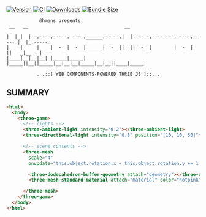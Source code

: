 [![Version](https://img.shields.io/npm/v/three-elements)](https://www.npmjs.com/package/three-elements)
[![CI](https://github.com/hmans/three-elements/workflows/CI/badge.svg)](https://github.com/hmans/three-elements/actions?query=workflow%3ACI)
[![Downloads](https://img.shields.io/npm/dt/three-elements.svg)](https://www.npmjs.com/package/three-elements)
[![Bundle Size](https://img.shields.io/bundlephobia/min/three-elements?label=bundle%20size)](https://bundlephobia.com/result?p=three-elements)

```
            @hmans presents:
 __   __                                   __                              __
|  |_|  |--.----.-----.-----.______.-----.|  |.-----.--------.-----.-----.|  |_.-----.
|   _|     |   _|  -__|  -__|______|  -__||  ||  -__|        |  -__|     ||   _|__ --|
|____|__|__|__| |_____|_____|      |_____||__||_____|__|__|__|_____|__|__||____|_____|

           . .::[ WEB COMPONENTS-POWERED THREE.JS ]::. .
```

## SUMMARY

<!-- prettier-ignore -->
```html
<html>
  <body>
    <three-game>
      <!-- lights -->
      <three-ambient-light intensity="0.2"></three-ambient-light>
      <three-directional-light intensity="0.8" position="[10, 10, 50]"></three-directional-light>

      <!-- scene contents -->
      <three-mesh
        scale="4"
        onupdate="this.object.rotation.x = this.object.rotation.y += 1 * delta">

        <three-dodecahedron-buffer-geometry attach="geometry"></three-dodecahedron-buffer-geometry>
        <three-mesh-standard-material attach="material" color="hotpink"></three-mesh-standard-material>

      </three-mesh>
    </three-game>
  </body>
</html>
```
